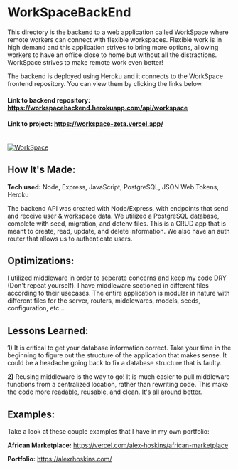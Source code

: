 # WorkSpaceBackEnd

This directory is the backend to a web application called WorkSpace where remote workers can connect with flexible workspaces. Flexible work is in high demand and this application strives to bring more options, allowing workers to have an office close to home but without all the distractions. WorkSpace strives to make remote work even better! 

The backend is deployed using Heroku and it connects to the WorkSpace frontend repository. You can view them by clicking the links below.

#### Link to backend repository: https://workspacebackend.herokuapp.com/api/workspace
#### Link to project: https://workspace-zeta.vercel.app/
<br/>
<a href='https://workspace-zeta.vercel.app/' target='_blank'><img src='https://lh3.googleusercontent.com/JLyLl0gMfixeVgTzWgQvLsQGQHtUiRIWeoYXx71Lra9zoaLWBL-tLuI08ICiXNfB11GtY2ImLXXPWM_3Pj94izeVnKgqUiSxNsDZHDU_65y5ZjAQBZBl7zgQZiBfLvx4_JNm40qNsg=w600' alt='WorkSpace'/></a>

## How It's Made:
**Tech used:** Node, Express, JavaScript, PostgreSQL, JSON Web Tokens, Heroku

The backend API was created with Node/Express, with endpoints that send and receive user & workspace data. We utilized a PostgreSQL database, complete with seed, migration, and dotenv files. This is a CRUD app that is meant to create, read, update, and delete information. We also have an auth router that allows us to authenticate users.

## Optimizations: 

I utilized middleware in order to seperate concerns and keep my code DRY (Don't repeat yourself). I have middleware sectioned in different files according to their usecases. The entire application is modular in nature with different files for the server, routers, middlewares, models, seeds, configuration, etc...

## Lessons Learned:  

**1)** It is critical to get your database information correct. Take your time in the beginning to figure out the structure of the application that makes sense. It could be a headache going back to fix a database structure that is faulty.

**2)** Reusing middleware is the way to go! It is much easier to pull middleware functions from a centralized location, rather than rewriting code. This make the code more readable, reusable, and clean. It's all around better. 

## Examples:
Take a look at these couple examples that I have in my own portfolio:

**African Marketplace:** https://vercel.com/alex-hoskins/african-marketplace

**Portfolio:** https://alexrhoskins.com/
